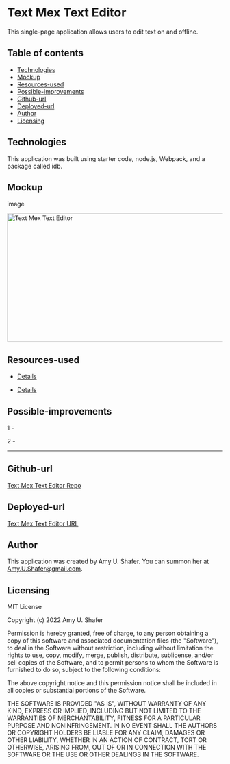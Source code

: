 # Text Mex Text Editor

This single-page application allows users to edit text on and offline.

## Table of contents

- [Technologies](#technologies)
- [Mockup](#mockup)
- [Resources-used](#resources-used)
- [Possible-improvements](#possible-improvements)
- [Github-url](#github-url)
- [Deployed-url](#deployed-url)
- [Author](#author)
- [Licensing](#licensing)

## Technologies

This application was built using starter code, node.js, Webpack, and a package called idb.

## Mockup

image

<img src="./assets/textmex.gif" width="550" height="300" alt="Text Mex Text Editor"/>

## Resources-used

- <a href="link" target="_blank"> Details </a>

- <a href="link" target="_blank"> Details </a>

## Possible-improvements

1 -

2 -

---

## Github-url

<a href="link">Text Mex Text Editor Repo</a>

## Deployed-url

<a href="link">Text Mex Text Editor URL</a>

## Author

This application was created by Amy U. Shafer. You can summon her at Amy.U.Shafer@gmail.com.

## Licensing

MIT License

Copyright (c) 2022 Amy U. Shafer

Permission is hereby granted, free of charge, to any person obtaining a copy
of this software and associated documentation files (the "Software"), to deal
in the Software without restriction, including without limitation the rights
to use, copy, modify, merge, publish, distribute, sublicense, and/or sell
copies of the Software, and to permit persons to whom the Software is
furnished to do so, subject to the following conditions:

The above copyright notice and this permission notice shall be included in all
copies or substantial portions of the Software.

THE SOFTWARE IS PROVIDED "AS IS", WITHOUT WARRANTY OF ANY KIND, EXPRESS OR
IMPLIED, INCLUDING BUT NOT LIMITED TO THE WARRANTIES OF MERCHANTABILITY,
FITNESS FOR A PARTICULAR PURPOSE AND NONINFRINGEMENT. IN NO EVENT SHALL THE
AUTHORS OR COPYRIGHT HOLDERS BE LIABLE FOR ANY CLAIM, DAMAGES OR OTHER
LIABILITY, WHETHER IN AN ACTION OF CONTRACT, TORT OR OTHERWISE, ARISING FROM,
OUT OF OR IN CONNECTION WITH THE SOFTWARE OR THE USE OR OTHER DEALINGS IN THE
SOFTWARE.
